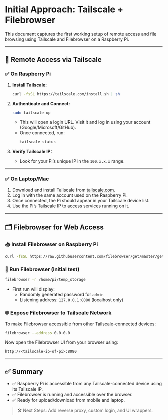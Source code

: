 # Initial Approach: Tailscale + Filebrowser

This document captures the first working setup of remote access and file browsing using Tailscale and Filebrowser on a Raspberry Pi.

---

## 📡 Remote Access via Tailscale

### ✅ On Raspberry Pi

1. **Install Tailscale:**
   ```bash
   curl -fsSL https://tailscale.com/install.sh | sh
   ```

2. **Authenticate and Connect:**
   ```bash
   sudo tailscale up
   ```
   - This will open a login URL. Visit it and log in using your account (Google/Microsoft/GitHub).
   - Once connected, run:
     ```bash
     tailscale status
     ```

3. **Verify Tailscale IP:**
   - Look for your Pi’s unique IP in the `100.x.x.x` range.

---

### ✅ On Laptop/Mac

1. Download and install Tailscale from [tailscale.com](https://tailscale.com/download).
2. Log in with the same account used on the Raspberry Pi.
3. Once connected, the Pi should appear in your Tailscale device list.
4. Use the Pi’s Tailscale IP to access services running on it.

---

## 🗂️ Filebrowser for Web Access

### 📥 Install Filebrowser on Raspberry Pi

```bash
curl -fsSL https://raw.githubusercontent.com/filebrowser/get/master/get.sh | bash
```

### 🚀 Run Filebrowser (initial test)

```bash
filebrowser -r /home/pi/temp_storage
```

- First run will display:
  - Randomly generated password for `admin`
  - Listening address: `127.0.0.1:8080` (localhost only)

### 🌐 Expose Filebrowser to Tailscale Network

To make Filebrowser accessible from other Tailscale-connected devices:

```bash
filebrowser --address 0.0.0.0
```

Now open the Filebrowser UI from your browser using:

```text
http://<tailscale-ip-of-pi>:8080
```

---

## ✅ Summary

- ✅ Raspberry Pi is accessible from any Tailscale-connected device using its Tailscale IP.
- ✅ Filebrowser is running and accessible over the browser.
- ✅ Ready for upload/download from mobile and laptop.

> 🛠️ Next Steps: Add reverse proxy, custom login, and UI wrappers.
